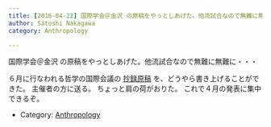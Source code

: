 ```yaml
---
title: [2016-04-22] 国際学会＠金沢 の原稿をやっとしあげた。他流試合なので無難に無難に・・・
author: Satoshi Nakagawa
category: Anthropology

---
```


国際学会＠金沢 の原稿をやっとしあげた。他流試合なので無難に無難に・・・

 ６月に行なわれる哲学の国際会議の
[抄録原稿](/~satoshi/anthrop/works/paper-2/mbeo.html)
を、どうやら書き上げることができた。
主催者の方に送る。
ちょっと肩の荷がおりた。
これで４月の発表に集中できるぞ。

- Category: [Anthropology](https://merapano.github.io/categories.html#Anthropology)

